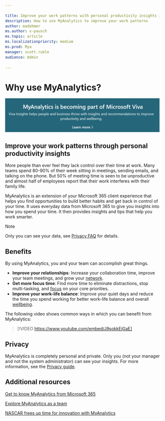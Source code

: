 ```yaml
---

title: Improve your work patterns with personal productivity insights in MyAnalytics
description: How to use MyAnalytics to improve your work patterns
author: madehmer
ms.author: v-pausch
ms.topic: article
ms.localizationpriority: medium 
ms.prod: Mya
manager: scott.ruble
audience: Admin

---
```


# Why use MyAnalytics?

[![Viva announcement.](../../images/viva-banner-mya.png)](https://www.microsoft.com/microsoft-viva/insights)

## Improve your work patterns through personal productivity insights

More people than ever feel they lack control over their time at work. Many teams spend 80-90% of their week sitting in meetings, sending emails, and talking on the phone. But 50% of meeting time is seen to be unproductive and almost half of employees report that their work interferes with their family life.

MyAnalytics is an extension of your Microsoft 365 client experience that helps you find opportunities to build better habits and get back in control of your time. It uses everyday data from Microsoft 365 to give you insights into how you spend your time. It then provides insights and tips that help you work smarter.

> [!Note]
> Only you can see your data, see [Privacy FAQ](../overview/mya-faq.md#privacy) for details.

## Benefits

By using MyAnalytics, you and your team can accomplish great things.

* **Improve your relationships**: Increase your collaboration time, improve your team meetings, and grow your [network](../use/network.md).
* **Get more focus time**: Find more time to eliminate distractions, stop multi-tasking, and [focus](../use/focus.md) on your core priorities.
* **Improve your work-life balance**: Improve your quiet days and reduce the time you spend working for better work-life balance and overall [wellbeing](../use/wellbeing.md).

The following video shows common ways in which you can benefit from MyAnalytics:

> [!VIDEO https://www.youtube.com/embed/J9sokkEjGaE]

<!-- Old link:
[![Getting to know MyAnalytics.](../../images/Video-image-get-to-know-mya.png)](https://www.youtube.com/watch?v=vBij7cqif_Y&feature=youtu.be)
-->

## Privacy

MyAnalytics is completely personal and private. Only you (not your manager and not the system administrator) can see your insights. For more information, see the [Privacy guide](../overview/privacy-guide.md).
 
<!--
# How to obtain MyAnalytics

MyAnalytics is included with Microsoft 365 Enterprise E5 and is also available as an add-on with select plans. [Learn more](https://products.office.com/business/myanalytics-personal-analytics?ms.officeurl=MyAnalytics).
-->

## Additional resources
 
[Get to know MyAnalytics from Microsoft 365](https://sway.com/K5EOvoLYrGUil5H1?ref=Link)

[Explore MyAnalytics as a team](https://onedrive.live.com/view.aspx?resid=C5B2A217083AF909!742822&ithint=file%2cpptx&app=PowerPoint&authkey=!AJZ3zFUBvGHKYj4)

[NASCAR frees up time for innovation with MyAnalytics](https://www.youtube.com/watch?v=mXi6t0YJleo&t=3s)
